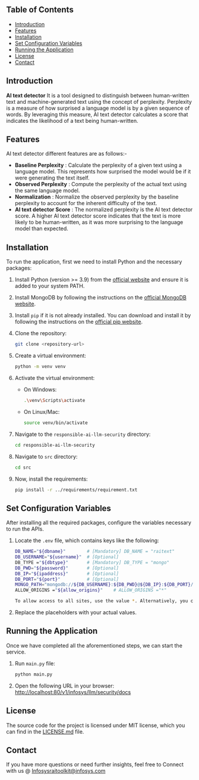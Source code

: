 ## Table of Contents
- [Introduction](#introduction)
- [Features](#features)
- [Installation](#installation)
- [Set Configuration Variables](#set-configuration-variables)
- [Running the Application](#running-the-application)
- [License](#license)
- [Contact](#contact)

## Introduction
**AI text detector** It is a tool designed to distinguish between human-written text and machine-generated text using the concept of perplexity. Perplexity is a measure of how surprised a language model is by a given sequence of words. By leveraging this measure, AI text detector calculates a score that indicates the likelihood of a text being human-written.

## Features
AI text detector different features are as follows:-
- **Baseline Perplexity** : Calculate the perplexity of a given text using a language model. This represents how surprised the model would be if it were generating the text itself.
- **Observed Perplexity** : Compute the perplexity of the actual text using the same language model.
- **Normalization** : Normalize the observed perplexity by the baseline perplexity to account for the inherent difficulty of the text.
- **AI text detector Score** : The normalized perplexity is the AI text detector score. A higher AI text detector score indicates that the text is more likely to be human-written, as it was more surprising to the language model than expected.

## Installation
To run the application, first we need to install Python and the necessary packages:

1. Install Python (version >= 3.9) from the [official website](https://www.python.org/downloads/) and ensure it is added to your system PATH.

2. Install MongoDB by following the instructions on the [official MongoDB website](https://docs.mongodb.com/manual/installation/).

3. Install `pip` if it is not already installed. You can download and install it by following the instructions on the [official pip website](https://pip.pypa.io/en/stable/installation/).

4. Clone the repository:
    ```sh
    git clone <repository-url>
    ```

5. Create a virtual environment:
    ```sh
    python -m venv venv
    ```

6. Activate the virtual environment:
    - On Windows:
        ```sh
        .\venv\Scripts\activate
         ```
    - On Linux/Mac:
        ```sh
        source venv/bin/activate
        ```

7. Navigate to the `responsible-ai-llm-security` directory:
    ```sh
    cd responsible-ai-llm-security
    ```

8. Navigate to `src` directory:
    ```sh
    cd src
    ```

9. Now, install the requirements:
    ```sh
    pip install -r ../requirements/requirement.txt
    ```

## Set Configuration Variables
After installing all the required packages, configure the variables necessary to run the APIs.

1. Locate the `.env` file, which contains keys like the following:

    ```sh
    DB_NAME="${dbname}"        # [Mandatory] DB_NAME = "raitext"
    DB_USERNAME="${username}"  # [Optional]
    DB_TYPE ="${dbtype}"       # [Mandatory] DB_TYPE = "mongo"
    DB_PWD="${password}"       # [Optional]
    DB_IP="${ipaddress}"       # [Optional]
    DB_PORT="${port}"          # [Optional]
    MONGO_PATH="mongodb://${DB_USERNAME}:${DB_PWD}@${DB_IP}:${DB_PORT}/"  # [Mandatory] MONGO_PATH = "mongodb://localhost:27017/"
    ALLOW_ORIGINS ="${allow_origins}"    # ALLOW_ORIGINS ="*"
    ```
    ```sh
    To allow access to all sites, use the value *. Alternatively, you can specify a list of sites that should have access.
    ```

2. Replace the placeholders with your actual values.

## Running the Application
Once we have completed all the aforementioned steps, we can start the service.

1. Run `main.py` file:
    ```sh
    python main.py
    ```

2. Open the following URL in your browser:
    [http://localhost:80/v1/infosys/llm/security/docs](http://localhost:80/v1/infosys/llm/security/docs)

## License
The source code for the project is licensed under MIT license, which you can find in the [LICENSE.md](LICENSE.md) file.

## Contact
If you have more questions or need further insights, feel free to Connect with us @ Infosysraitoolkit@infosys.com
